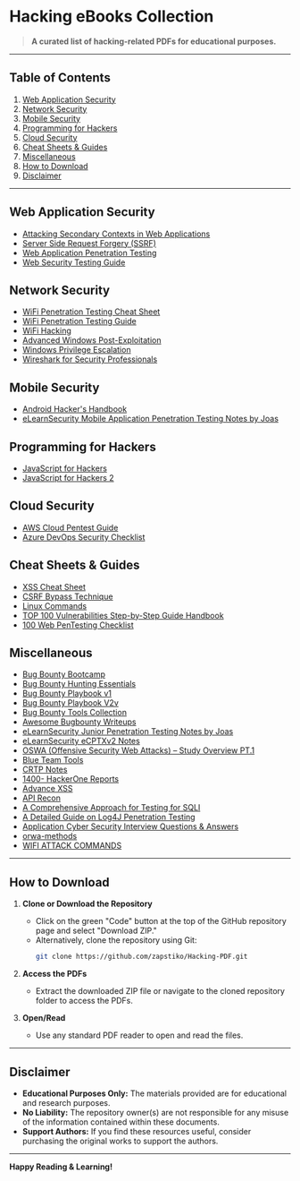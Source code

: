 # Hacking eBooks Collection

> **A curated list of hacking-related PDFs for educational purposes.**

---

## Table of Contents

1. [Web Application Security](#web-application-security)
2. [Network Security](#network-security)
3. [Mobile Security](#mobile-security)
4. [Programming for Hackers](#programming-for-hackers)
5. [Cloud Security](#cloud-security)
6. [Cheat Sheets & Guides](#cheat-sheets--guides)
7. [Miscellaneous](#miscellaneous)
8. [How to Download](#how-to-download)
9. [Disclaimer](#disclaimer)

---

## Web Application Security

- [Attacking Secondary Contexts in Web Applications](Attacking%20Secondary%20Contexts%20in%20Web%20Applications.pdf)
- [Server Side Request Forgery (SSRF)](Server%20Side%20Request%20Forgery%20%28SSRF%29.pdf)
- [Web Application Penetration Testing](Web%20Application%20Penetration%20Testing.pdf)
- [Web Security Testing Guide](Web%20Security%20Testing%20Guide.pdf)

## Network Security

- [WiFi Penetration Testing Cheat Sheet](WiFi%20Penetration%20Testing%20Cheat%20Sheet.pdf)
- [WiFi Penetration Testing Guide](WiFi%20Penetration%20Testing%20Guide.pdf)
- [WiFi Hacking](Wifi%20hacking.pdf)
- [Advanced Windows Post-Exploitation](Advanced%20Windows%20Post-Exploitation.pdf)
- [Windows Privilege Escalation](windows%20Privilege%20Escalation.pdf)
- [Wireshark for Security Professionals](10.%20Wireshark%20for%20Security%20Professionals.pdf)

## Mobile Security

- [Android Hacker's Handbook](Android%20Hacker's%20Handbook.pdf)
- [eLearnSecurity Mobile Application Penetration Testing Notes by Joas](eLearnSecurity%20Mobile%20Application%20Penetration%20Testing%20Notes%20by%20Joas.pdf)

## Programming for Hackers

- [JavaScript for Hackers](JavaScript%20for%20Hackers.pdf)
- [JavaScript for Hackers 2](JavaScript%20for%20Hackers%202.pdf)

## Cloud Security

- [AWS Cloud Pentest Guide](AWS%20Cloud%20Pentest%20Guide%20.pdf)
- [Azure DevOps Security Checklist](Azure%20DevOps%20Security%20Checklist.pdf)

## Cheat Sheets & Guides

- [XSS Cheat Sheet](XSS%20Cheat%20Sheet.pdf)
- [CSRF Bypass Technique](CSRF%20BYPASS%20TECHNIQUE%20.pdf)
- [Linux Commands](linux%20commands%20.pdf)
- [TOP 100 Vulnerabilities Step-by-Step Guide Handbook](TOP%20100%20Vulnerabilities%20Step-by-Step%20Guide%20Handbook.pdf)
- [100 Web PenTesting Checklist](100%20Web%20PenTesting%20checklist_.pdf)

## Miscellaneous

- [Bug Bounty Bootcamp](Bug%20Bounty%20Bootcamp.pdf)
- [Bug Bounty Hunting Essentials](Bug%20Bounty%20Hunting%20Essentials.pdf)
- [Bug Bounty Playbook v1](Bug%20Bounty%20Playbook%20v1.pdf)
- [Bug Bounty Playbook V2v](Bug%20Bounty%20Playbook%20V2v.pdf)
- [Bug Bounty Tools Collection](Bug%20Bounty%20Tools%20Collection.pdf)
- [Awesome Bugbounty Writeups](Awesome%20Bugbounty%20Writeups.pdf)
- [eLearnSecurity Junior Penetration Testing Notes by Joas](eLearnSecurity%20Junior%20Penetration%20Testing%20Notes%20by%20Joas.pdf)
- [eLearnSecurity eCPTXv2 Notes](eLearnSecurity%20eCPTXv2%20Notes.pdf)
- [OSWA (Offensive Security Web Attacks) – Study Overview PT.1](OSWA%20%28Offensive%20Security%20Web%20Attacks%29%20%E2%80%93%20Study%20Overview%20PT.1.pdf)
- [Blue Team Tools](Blue%20Team%20Tools.pdf)
- [CRTP Notes](CRTP%20Notes%20.pdf)
- [1400- HackerOne Reports](1400-%20HackerOne%20Reports.pdf)
- [Advance XSS](Advance%20XSS.pdf)
- [API Recon](API%20Recon%20.pdf)
- [A Comprehensive Approach for Testing for SQLI](A%20Comprehensive%20Approach%20for%20Testing%20for%20SQLI.pdf)
- [A Detailed Guide on Log4J Penetration Testing](A%20Detailed%20Guide%20on%20Log4J%20Penetration%20Testing.pdf)
- [Application Cyber Security Interview Questions & Answers](Application%20Cyber%20Security%20Interview%20Questions%20%26%20Answers.pdf)
- [orwa-methods](orwa-methods.pdf)
- [WIFI ATTACK COMMANDS](WIFI%20ATTACK%20COMMANDS.pdf)

---

## How to Download

1. **Clone or Download the Repository**
   - Click on the green "Code" button at the top of the GitHub repository page and select "Download ZIP."
   - Alternatively, clone the repository using Git:
     ```bash
     git clone https://github.com/zapstiko/Hacking-PDF.git
     ```

2. **Access the PDFs**
   - Extract the downloaded ZIP file or navigate to the cloned repository folder to access the PDFs.

3. **Open/Read**
   - Use any standard PDF reader to open and read the files.

---

## Disclaimer

- **Educational Purposes Only:** The materials provided are for educational and research purposes.
- **No Liability:** The repository owner(s) are not responsible for any misuse of the information contained within these documents.
- **Support Authors:** If you find these resources useful, consider purchasing the original works to support the authors.

---

**Happy Reading & Learning!**
